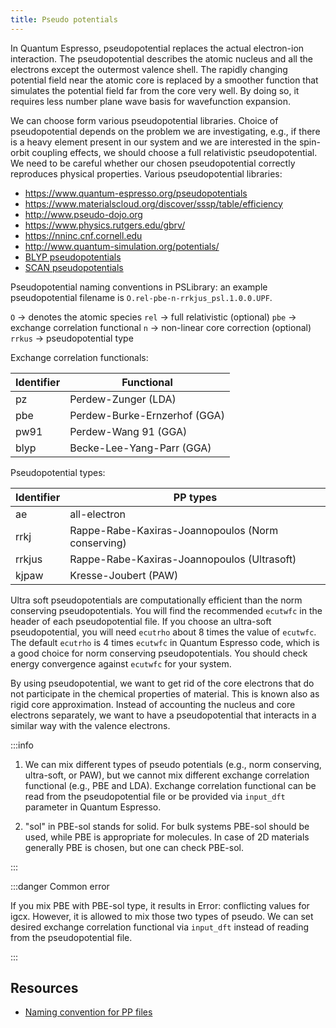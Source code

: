 ```yaml
---
title: Pseudo potentials
---
```


In Quantum Espresso, pseudopotential replaces the actual electron-ion
interaction. The pseudopotential describes the atomic nucleus and all the
electrons except the outermost valence shell. The rapidly changing potential
field near the atomic core is replaced by a smoother function that simulates the
potential field far from the core very well. By doing so, it requires less
number plane wave basis for wavefunction expansion.

We can choose form various pseudopotential libraries. Choice of pseudopotential
depends on the problem we are investigating, e.g., if there is a heavy element
present in our system and we are interested in the spin-orbit coupling effects,
we should choose a full relativistic pseudopotential. We need to be careful
whether our chosen pseudopotential correctly reproduces physical properties.
Various pseudopotential libraries:

- https://www.quantum-espresso.org/pseudopotentials
- https://www.materialscloud.org/discover/sssp/table/efficiency
- http://www.pseudo-dojo.org
- https://www.physics.rutgers.edu/gbrv/
- https://nninc.cnf.cornell.edu
- http://www.quantum-simulation.org/potentials/
- [BLYP pseudopotentials](http://pseudopotentials.quantum-espresso.org/legacy_tables/hartwigesen-goedecker-hutter-pp)
- [SCAN pseudopotentials](https://yaoyi92.github.io/scan-tm-pseudopotentials.html)

Pseudopotential naming conventions in PSLibrary: an example pseudopotential
filename is `O.rel-pbe-n-rrkjus_psl.1.0.0.UPF`.

`O` → denotes the atomic species
`rel` → full relativistic (optional)
`pbe` → exchange correlation functional
`n` → non-linear core correction (optional)
`rrkus` → pseudopotential type

Exchange correlation functionals:

Identifier | Functional
---------- | ----------
pz         | Perdew-Zunger (LDA)
pbe        | Perdew-Burke-Ernzerhof (GGA)
pw91       | Perdew-Wang 91 (GGA)
blyp       | Becke-Lee-Yang-Parr (GGA)

Pseudopotential types:

Identifier | PP types
---------- | --------
ae         | all-electron
rrkj       | Rappe-Rabe-Kaxiras-Joannopoulos (Norm conserving)
rrkjus     | Rappe-Rabe-Kaxiras-Joannopoulos (Ultrasoft)
kjpaw      | Kresse-Joubert (PAW)

Ultra soft pseudopotentials are computationally efficient than the norm
conserving pseudopotentials. You will find the recommended `ecutwfc` in the
header of each pseudopotential file. If you choose an ultra-soft
pseudopotential, you will need `ecutrho` about 8 times the value of `ecutwfc`.
The default `ecutrho` is 4 times `ecutwfc` in Quantum Espresso code, which is a
good choice for norm conserving pseudopotentials. You should check energy
convergence against `ecutwfc` for your system.

By using pseudopotential, we want to get rid of the core electrons that do not
participate in the chemical properties of material. This is known also as rigid
core approximation. Instead of accounting the nucleus and core electrons
separately, we want to have a pseudopotential that interacts in a similar way
with the valence electrons.

:::info

1. We can mix different types of pseudo potentials (e.g., norm conserving,
ultra-soft, or PAW), but we cannot mix different exchange correlation functional
(e.g., PBE and LDA). Exchange correlation functional can be read from the
pseudopotential file or be provided via `input_dft` parameter in Quantum
Espresso.

2. "sol" in PBE-sol stands for solid. For bulk systems PBE-sol should be used,
while PBE is appropriate for molecules. In case of 2D materials generally PBE is
chosen, but one can check PBE-sol.

:::

:::danger Common error

If you mix PBE with PBE-sol type, it results in Error: conflicting values for
igcx. However, it is allowed to mix those two types of pseudo. We can set
desired exchange correlation functional via `input_dft` instead of reading from
the pseudopotential file.

:::

## Resources
- [Naming convention for PP files](
https://www.quantum-espresso.org/pseudopotentials/naming-convention)
